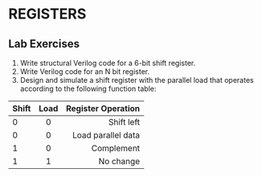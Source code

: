 # REGISTERS
## Lab Exercises
1. Write structural Verilog code for a 6-bit shift register.
2. Write Verilog code for an N bit register.
3. Design and simulate a shift register with the parallel load that operates according to the following function table: 


|Shift | Load |Register Operation|
| :---|:---:|---:|
|0| 0| Shift left|
|0| 0| Load parallel data|
|1| 0| Complement|
|1| 1| No change|

